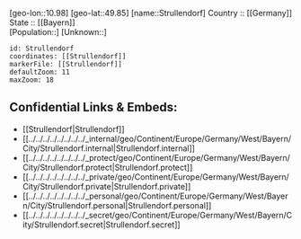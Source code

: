 ﻿---
location: [49.85,10.98] 
mapzoom: [7,12] 
mapmarker: city 
type: City
tags:
- geo/City


SpocWebEntityId: 34627
isDeleted: false
confidential: public

---
[geo-lon::10.98] 
[geo-lat::49.85] 
[name::Strullendorf] 
Country :: [[Germany]]  
State :: [[Bayern]]  
[Population::] 
[Unknown::] 


```leaflet
id: Strullendorf
coordinates: [[Strullendorf]] 
markerFile: [[Strullendorf]] 
defaultZoom: 11 
maxZoom: 18
```


## Confidential Links & Embeds: 
- [[Strullendorf|Strullendorf]]  
- [[../../../../../../../../_internal/geo/Continent/Europe/Germany/West/Bayern/City/Strullendorf.internal|Strullendorf.internal]] 
- [[../../../../../../../../_protect/geo/Continent/Europe/Germany/West/Bayern/City/Strullendorf.protect|Strullendorf.protect]] 
- [[../../../../../../../../_private/geo/Continent/Europe/Germany/West/Bayern/City/Strullendorf.private|Strullendorf.private]] 
- [[../../../../../../../../_personal/geo/Continent/Europe/Germany/West/Bayern/City/Strullendorf.personal|Strullendorf.personal]] 
- [[../../../../../../../../_secret/geo/Continent/Europe/Germany/West/Bayern/City/Strullendorf.secret|Strullendorf.secret]] 
